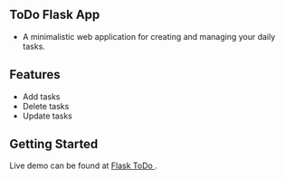 
## ToDo Flask App

- A minimalistic web application for creating and managing your daily tasks.

## Features

- Add tasks
- Delete tasks
- Update tasks

## Getting Started

Live demo can be found at [Flask ToDo ](http://gelsonm.pythonanywhere.com/).


